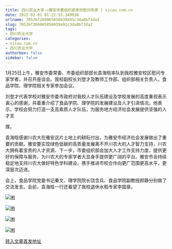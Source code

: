 ```yaml
---
title: 四川农业大学->雅安市委组织部来校慰问专家 | sicau.com.cn
date: 2022-02-01 01:22:53.349936
urlname: 70526f260065856939a91c3da0bf3da2
slug: 70526f260065856939a91c3da0bf3da2
tags: 
- 四川农业大学
categories:
- sicau.com.cn
- 四川农业大学
authorbox: false
sidebar: false
---
```

1月25日上午，雅安市委常委、市委组织部部长袁海晗率队到我校雅安校区慰问专家学者，并召开座谈会。我校副校长刘登才及教师工作部、组织部相关负责人，食品学院、理学院相关专家参加会议。

刘登才代表学校对雅安市委市政府对我校人才队伍建设及学校发展的高度重视表示衷心的感谢，并着重介绍了食品学院、理学院的发展建设及人才引进情况。他表示，学校会努力打造一支高素质人才队伍，为服务地方经济社会发展提供坚强的人才支
<!--more-->
撑。

袁海晗感谢川农大在雅安这片土地上的耕耘付出，为雅安市经济社会发展做出了重要的贡献。雅安要实现绿色低碳的高质量发展离不开川农大的人才智力支持，川农大拥有着宝贵的人才资源，下一步，市委组织部会加大人才工作支持力度，提供更好的保障与服务，为川农大的专家学者大显身手提供更广阔的平台。雅安市会持续稳定地支持川农大做好特色学科建设，携手推进市校合作向更广范围更高水平，更深层次迈进。

会上，食品学院党委书记秦文、理学院院长饶含兵、食品学院副教授颜静分别做了交流发言。会前，袁海晗一行还看望了我校退休水稻专家李国章。

![图](https://news.sicau.edu.cn/__local/B/11/68/C6A3DD06ADC92C13EEDB36C9E88_06E57712_1980F.jpg)

![图](https://news.sicau.edu.cn/__local/2/CD/94/631F05FBEEF66B5150EA8BB3334_720AB2D0_F8EB.jpg)

![图](https://news.sicau.edu.cn/__local/9/BE/A1/056E3119856BC9BD237DEAE3F9C_49AB8622_EE11.jpg)

![图](https://news.sicau.edu.cn/__local/8/A0/D2/AC7FE905FF2EC2BFAE598033929_6B16E5B8_13B2A.jpg)

[转入文章首发地址](https://news.sicau.edu.cn/info/1078/66571.htm)